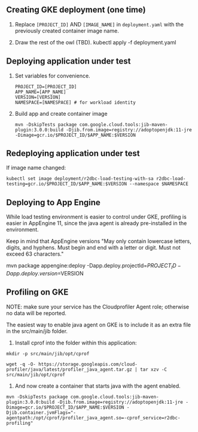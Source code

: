 ## Creating GKE deployment (one time)
1. Replace `[PROJECT_ID]` AND `[IMAGE_NAME]` in `deployment.yaml` with the previously created container image name.

2. Draw the rest of the owl (TBD).
   kubectl apply -f deployment.yaml



## Deploying application under test
1. Set variables for convenience.
   ````
   PROJECT_ID=[PROJECT_ID]
   APP_NAME=[APP_NAME]
   VERSION=[VERSION]
   NAMESPACE=[NAMESPACE] # for workload identity
   ````
1. Build app and create container image

    ````
   mvn -DskipTests package com.google.cloud.tools:jib-maven-plugin:3.0.0:build -Djib.from.image=registry://adoptopenjdk:11-jre -Dimage=gcr.io/$PROJECT_ID/$APP_NAME:$VERSION
    ````
   
   

## Redeploying application under test

If image name changed:

````
kubectl set image deployment/r2dbc-load-testing-with-sa r2dbc-load-testing=gcr.io/$PROJECT_ID/$APP_NAME:$VERSION --namespace $NAMESPACE
````


## Deploying to App Engine

While load testing environment is easier to control under GKE, profiling is easier in AppEngine 11, since the java agent is already pre-installed in the environment.

Keep in mind that AppEngine versions "May only contain lowercase letters, digits, and hyphens. Must begin and end with a letter or digit. Must not exceed 63 characters."

mvn package appengine:deploy -Dapp.deploy.projectId=$PROJECT_ID -Dapp.deploy.version=$VERSION


## Profiling on GKE

NOTE: make sure your service has the Cloudprofiler Agent role; otherwise no data will be reported.

The easiest way to enable java agent on GKE is to include it as an extra file in the src/main/jib folder.
1. Install cprof into the folder within this application:
````
mkdir -p src/main/jib/opt/cprof

wget -q -O- https://storage.googleapis.com/cloud-profiler/java/latest/profiler_java_agent.tar.gz | tar xzv -C src/main/jib/opt/cprof

```` 

1. And now create a container that starts java with the agent enabled.
````
mvn -DskipTests package com.google.cloud.tools:jib-maven-plugin:3.0.0:build -Djib.from.image=registry://adoptopenjdk:11-jre -Dimage=gcr.io/$PROJECT_ID/$APP_NAME:$VERSION -Djib.container.jvmFlags="-agentpath:/opt/cprof/profiler_java_agent.so=-cprof_service=r2dbc-profiling"
````
